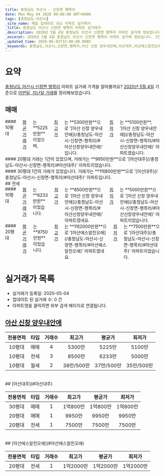 ```yaml
---
title: 충청남도 아산시 - 신창면 행목리
date: Mon May 04 2020 00:00:00 GMT+0900
tags: [충청남도-아산시]
_site_name: 매일 업데이트 되는 아파트 실거래가
_title: 충청남도 아산시 신창면 행목리 아파트 실거래가
_description: 2020년 5월 4일 충청남도 아산시 신창면 행목리 아파트 실거래 정보입니다. 3건 아파트 정보가 있습니다.
_excerpt: 2020년 5월 4일 충청남도 아산시 신창면 행목리 아파트 실거래 정보입니다. 3건 아파트 정보가 있습니다.
_updated_time: 2020-05-03T15:00:00.000Z
_keywords: 충청남도,아산시,신창면,행목리,아산 신창 양우내안애,아산대주,아산에스알친오애
---
```





# 요약
<ins>충청남도 아산시 신창면 행목리</ins> 아파트 실거래 가격을 알아볼까요? <ins>2020년 5월 4일</ins> 기준으로 <ins>이번달, 지난달 거래</ins>를 정리해보았습니다.

## 매매
<div class="container">
<div class="six columns" markdown="1">
#### 10평대
<ins>평균 거래가</ins>는 **5225만원**이었으며, <ins>최고가</ins>는 **5300만원**으로 '[아산 신창 양우내안애](/충청남도-아산시-신창면-행목리/#아산신창양우내안애)' 입니다. <ins>최저가</ins>는 **5100만원**, '[아산 신창 양우내안애](/충청남도-아산시-신창면-행목리/#아산신창양우내안애)' 아파트였습니다.
</div>
<div class="six columns" markdown="1">
#### 20평대
거래는 1건이 있었으며, 거래가는 **9950만원**으로 '[아산대주](/충청남도-아산시-신창면-행목리/#아산대주)' 아파트이었습니다.
</div>
</div>
<div class="container">
<div class="twelve columns" markdown="1">
#### 30평대
1건의 거래가 있었습니다. 거래가는 **1억800만원**으로 '[아산대주](/충청남도-아산시-신창면-행목리/#아산대주)' 아파트입니다.
</div>
</div>
## 전세
<div class="container">
<div class="six columns" markdown="1">
#### 10평대
<ins>평균 거래가</ins>는 **6233만원**이었습니다. <ins>최고가</ins>는 **8500만원**으로 '[아산 신창 양우내안애](/충청남도-아산시-신창면-행목리/#아산신창양우내안애)' 아파트였네요. <ins>최저가</ins>는 **5000만원**으로 '[아산 신창 양우내안애](/충청남도-아산시-신창면-행목리/#아산신창양우내안애)' 아파트이었습니다.
</div>
<div class="six columns" markdown="1">
#### 20평대
<ins>평균 거래가</ins>는 **9750만원**이었습니다. <ins>최고가</ins>는 **1억2000만원**으로 '[아산에스알친오애](/충청남도-아산시-신창면-행목리/#아산에스알친오애)' 아파트였네요. <ins>최저가</ins>는 **7500만원**으로 '[아산대주](/충청남도-아산시-신창면-행목리/#아산대주)' 아파트이었습니다.
</div>
</div>



# 실거래가 목록
- 실거래가 등록일: 2020-05-04
- 업데이트 된 실거래 수: 0 건
- 아파트명을 클릭하면 외부 검색 페이지로 연결됩니다.

## [아산 신창 양우내안애](#아산신창양우내안애)

|전용면적|타입|거래수|최고가|평균가|최저가|
|:---:|:---:|:---:|:---:|:---:|:---:|
|10평대|<span class="deal-type-1">매매</span>|4|5300만|5225만|5100만|
|10평대|<span class="deal-type-2">전세</span>|3|8500만|6233만|5000만|
|10평대|<span class="deal-type-3">월세</span>|2|38만/500만|37만/500만|35만/500만|

<br/>
## [아산대주](#아산대주)

|전용면적|타입|거래수|최고가|평균가|최저가|
|:---:|:---:|:---:|:---:|:---:|:---:|
|30평대|<span class="deal-type-1">매매</span>|1|1억800만|1억800만|1억800만|
|20평대|<span class="deal-type-1">매매</span>|1|9950만|9950만|9950만|
|20평대|<span class="deal-type-2">전세</span>|1|7500만|7500만|7500만|

<br/>
## [아산에스알친오애](#아산에스알친오애)

|전용면적|타입|거래수|최고가|평균가|최저가|
|:---:|:---:|:---:|:---:|:---:|:---:|
|20평대|<span class="deal-type-2">전세</span>|1|1억2000만|1억2000만|1억2000만|

<br/>




